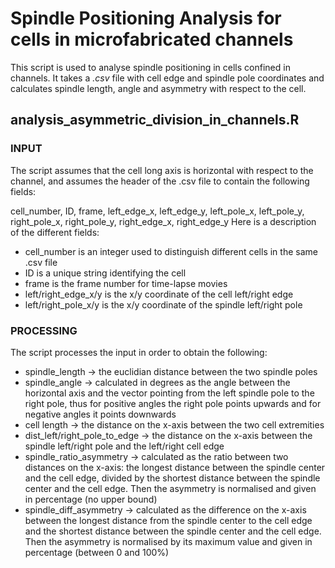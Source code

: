 # Spindle Positioning Analysis for cells in microfabricated channels
This script is used to analyse spindle positioning in cells confined in channels. It takes a *.csv* file with cell edge and spindle pole coordinates and calculates spindle length, angle and asymmetry with respect to the cell.

## analysis\_asymmetric\_division\_in\_channels.R

### INPUT

The script assumes that the cell long axis is horizontal with respect to the channel, and assumes the header of the .csv file to contain the following fields:

cell\_number, ID, frame, left\_edge\_x, left\_edge\_y, left\_pole\_x, left\_pole\_y, right\_pole\_x, right\_pole\_y, right\_edge\_x, right\_edge\_y
Here is a description of the different fields:
* cell\_number is an integer used to distinguish different cells in the same .csv file
* ID is a unique string identifying the cell
* frame is the frame number for time-lapse movies
* left/right\_edge\_x/y is the x/y coordinate of the cell left/right edge
* left/right\_pole\_x/y is the x/y coordinate of the spindle left/right pole

### PROCESSING

The script processes the input in order to obtain the following:
* spindle\_length -> the euclidian distance between the two spindle poles
* spindle\_angle -> calculated in degrees as the angle between the horizontal axis and the vector pointing from the left spindle pole to the right pole, thus for positive angles the right pole points upwards and for negative angles it points downwards
* cell length -> the distance on the x-axis between the two cell extremities
* dist\_left/right\_pole\_to\_edge -> the distance on the x-axis between the spindle left/right pole and the left/right cell edge
* spindle\_ratio\_asymmetry -> calculated as the ratio between two distances on the x-axis: the longest distance between the spindle center and the cell edge, divided by the shortest distance between the spindle center and the cell edge. Then the asymmetry is normalised and given in percentage (no upper bound)
* spindle\_diff\_asymmetry -> calculated as the difference on the x-axis between the longest distance from the spindle center to the cell edge and the shortest distance between the spindle center and the cell edge. Then the asymmetry is normalised by its maximum value and given in percentage (between 0 and 100%)
